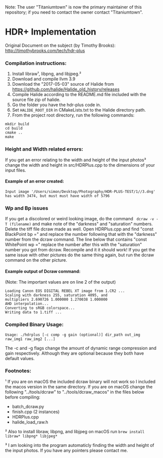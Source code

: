 Note: The user "Titaniumtown" is now the primary maintainer of this repository; if you need to contact the owner contact "Titaniumtown".

# HDR+ Implementation
Original Document on the subject (by Timothy Brooks): http://timothybrooks.com/tech/hdr-plus

### Compilation instructions:
1. Install libraw¹, libpng, and libjpeg.²
2. Download and compile llvm 3.9
3. Download the "2017-05-03" source of Halide from https://github.com/halide/Halide_old_history/releases
4. Compile Halide according to the README.md file included with the source file zip of halide.
5. Go the folder you have the hdr-plus code in.
6. Set `HALIDE_ROOT_DIR` in CMakeLists.txt to the Halide directory path.
7. From the project root directory, run the following commands:
```
mkdir build
cd build
cmake ..
make
```

### Height and Width related errors:

If you get an error relating to the width and height of the input photos³ change the width and height in src/HDRPlus.cpp to the dimensions of your input files.

#### Example of an error created:
```
Input image '/Users/simon/Desktop/Photography/HDR-PLUS-TEST/1//3.dng' has width 3474, but must must have width of 5796
```

### Wp and Bp issues

If you get a discolored or weird looking image, do the command ``` dcraw -v -T (filename)``` and make note of the "darkness" and "saturation" numbers. Delete the tiff file dcraw made as well. Open HDRPlus.cpp and find "const BlackPoint bp =" and replace the number following that with the "darkness" number from the dcraw command. The line below that contains "const WhitePoint wp =" replace the number after this with the "saturation" number you got from dcraw. Recompile and it it should work! If you get the same issue with other pictures do the same thing again, but run the dcraw command on the other picture.

#### Example output of Dcraw command:
(Note: The important values are on line 2 of the output)
```
Loading Canon EOS DIGITAL REBEL XT image from 1.CR2 ...
Scaling with darkness 255, saturation 4095, and
multipliers 2.690726 1.000000 1.270038 1.000000
AHD interpolation...
Converting to sRGB colorspace...
Writing data to 1.tiff ...
```


### Compiled Binary Usage:
```
Usage: ./hdrplus [-c comp -g gain (optional)] dir_path out_img raw_img1 raw_img2 [...]
```

The -c and -g flags change the amount of dynamic range compression and gain respectively. Although they are optional because they both have default values. 


### Footnotes:

¹ If you are on macOS the included dcraw binary will not work so I included the macos version in the same directory. If you are on macOS change the following "../tools/dcraw" to "../tools/dcraw_macos" in the files below before compiling:
  - batch_dcraw.py
  - finish.cpp (2 instances)
  - HDRPlus.cpp
  - halide_load_raw.h
  
² Also to install libraw, libpng, and libjpeg on macOS run ```brew install libraw* libpng* libjpeg*```

³ I am looking into the program automaticly finding the width and height of the input photos. If you have any pointers please contact me.
